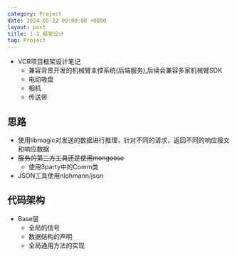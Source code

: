```yaml
---
category: Project
date: 2024-05-22 09:00:00 +0800
layout: post
title: 1-1_框架设计
tag: Project
---
```


+ VCR项目框架设计笔记
  + 兼容背景开发的机械臂主控系统(后端服务),后续会兼容多家机械臂SDK
  + 电动吸盘
  + 相机
  + 传送带

## 思路

+ 使用libmagic对发送的数据进行推理，针对不同的请求，返回不同的响应报文和响应数据
+ ~~服务的第三方工具还是使用mongoose~~
  + 使用3party中的Comm类
+ JSON工具使用nlohmann/json

## 代码架构

+ Base层
  + 全局的信号
  + 数据结构的声明
  + 全局通用方法的实现 